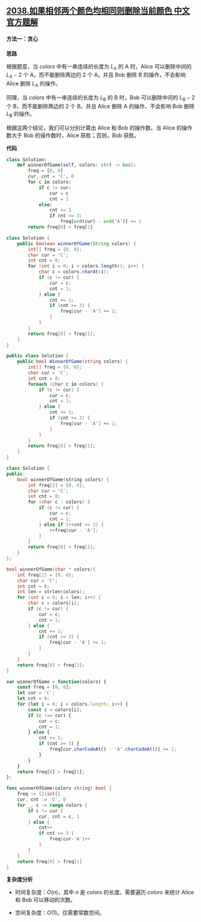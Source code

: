 ## [2038.如果相邻两个颜色均相同则删除当前颜色 中文官方题解](https://leetcode.cn/problems/remove-colored-pieces-if-both-neighbors-are-the-same-color/solutions/100000/ru-guo-xiang-lin-liang-ge-yan-se-jun-xia-rfbk)

#### 方法一：贪心

**思路**

根据题意，当 $\textit{colors}$ 中有一串连续的长度为 $L_\text{A}$ 的 $\text{A}$ 时，$\text{Alice}$ 可以删除中间的 $L_\text{A}-2$ 个 $\text{A}$，而不能删除两边的 $2$ 个 $\text{A}$。并且 $\text{Bob}$ 删除 $\text{B}$ 的操作，不会影响 $\text{Alice}$ 删除 $L_\text{A}$ 的操作。

同理，当 $\textit{colors}$ 中有一串连续的长度为 $L_\text{B}$ 的 $\text{B}$ 时，$\text{Bob}$ 可以删除中间的 $L_\text{B}-2$ 个 $\text{B}$，而不能删除两边的 $2$ 个 $\text{B}$。并且 $\text{Alice}$ 删除 $\text{A}$ 的操作，不会影响 $\text{Bob}$ 删除 $L_\text{B}$ 的操作。

根据这两个结论，我们可以分别计算出 $\text{Alice}$ 和 $\text{Bob}$ 的操作数。当 $\text{Alice}$ 的操作数大于 $\text{Bob}$ 的操作数时，$\text{Alice}$ 获胜；否则，$\text{Bob}$ 获胜。

**代码**

```Python [sol1-Python3]
class Solution:
    def winnerOfGame(self, colors: str) -> bool:
        freq = [0, 0]
        cur, cnt = 'C', 0
        for c in colors:
            if c != cur:
                cur = c
                cnt = 1
            else:
                cnt += 1
                if cnt >= 3:
                    freq[ord(cur) - ord('A')] += 1
        return freq[0] > freq[1]
```

```Java [sol1-Java]
class Solution {
    public boolean winnerOfGame(String colors) {
        int[] freq = {0, 0};
        char cur = 'C';
        int cnt = 0;
        for (int i = 0; i < colors.length(); i++) {
            char c = colors.charAt(i);
            if (c != cur) {
                cur = c;
                cnt = 1;
            } else {
                cnt += 1;
                if (cnt >= 3) {
                    freq[cur - 'A'] += 1;
                }
            }
        }            
        return freq[0] > freq[1];
    }
}
```

```C# [sol1-C#]
public class Solution {
    public bool WinnerOfGame(string colors) {
        int[] freq = {0, 0};
        char cur = 'C';
        int cnt = 0;
        foreach (char c in colors) {
            if (c != cur) {
                cur = c;
                cnt = 1;
            } else {
                cnt += 1;
                if (cnt >= 3) {
                    freq[cur - 'A'] += 1;
                }
            }
        }            
        return freq[0] > freq[1];
    }
}
```

```C++ [sol1-C++]
class Solution {
public:
    bool winnerOfGame(string colors) {
        int freq[2] = {0, 0};
        char cur = 'C';
        int cnt = 0;
        for (char c : colors) {
            if (c != cur) {
                cur = c;
                cnt = 1;
            } else if (++cnt >= 3) {
                ++freq[cur - 'A'];
            }
        }            
        return freq[0] > freq[1];
    }
};
```

```C [sol1-C]
bool winnerOfGame(char * colors){
    int freq[2] = {0, 0};
    char cur = 'C';
    int cnt = 0;
    int len = strlen(colors);
    for (int i = 0; i < len; i++) {
        char c = colors[i];
        if (c != cur) {
            cur = c;
            cnt = 1;
        } else {
            cnt += 1;
            if (cnt >= 3) {
                freq[cur - 'A'] += 1;
            }
        }
    }       
    return freq[0] > freq[1];
}
```

```JavaScript [sol1-JavaScript]
var winnerOfGame = function(colors) {
    const freq = [0, 0];
    let cur = 'C';
    let cnt = 0;
    for (let i = 0; i < colors.length; i++) {
        const c = colors[i];
        if (c !== cur) {
            cur = c;
            cnt = 1;
        } else {
            cnt += 1;
            if (cnt >= 3) {
                freq[cur.charCodeAt() - 'A'.charCodeAt()] += 1;
            }
        }
    }            
    return freq[0] > freq[1];
};
```

```go [sol1-Golang]
func winnerOfGame(colors string) bool {
    freq := [2]int{}
    cur, cnt := 'C', 0
    for _, c := range colors {
        if c != cur {
            cur, cnt = c, 1
        } else {
            cnt++
            if cnt >= 3 {
                freq[cur-'A']++
            }
        }
    }
    return freq[0] > freq[1]
}
```

**复杂度分析**

- 时间复杂度：$O(n)$，其中 $n$ 是 $\textit{colors}$ 的长度。需要遍历 $\textit{colors}$ 来统计 $\text{Alice}$ 和 $\text{Bob}$ 可以移动的次数。

- 空间复杂度：$O(1)$。仅需要常数空间。